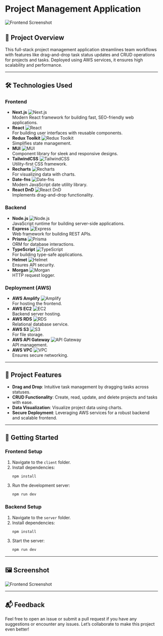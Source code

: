# Project Management Application

![Frontend Screenshot](#) <!-- Add the screenshot here -->

## 🚀 Project Overview
This full-stack project management application streamlines team workflows with features like drag-and-drop task status updates and CRUD operations for projects and tasks. Deployed using AWS services, it ensures high scalability and performance.

---

## 🛠️ Technologies Used

### Frontend
- **Next.js** ![Next.js](https://img.shields.io/badge/Next.js-000000?style=flat&logo=nextdotjs&logoColor=white)  
  Modern React framework for building fast, SEO-friendly web applications.
- **React** ![React](https://img.shields.io/badge/React-61DAFB?style=flat&logo=react&logoColor=white)  
  For building user interfaces with reusable components.
- **Redux Toolkit** ![Redux Toolkit](https://img.shields.io/badge/Redux--Toolkit-764ABC?style=flat&logo=redux&logoColor=white)  
  Simplifies state management.
- **MUI** ![MUI](https://img.shields.io/badge/MUI-007FFF?style=flat&logo=mui&logoColor=white)  
  Component library for sleek and responsive designs.
- **TailwindCSS** ![TailwindCSS](https://img.shields.io/badge/TailwindCSS-06B6D4?style=flat&logo=tailwindcss&logoColor=white)  
  Utility-first CSS framework.
- **Recharts** ![Recharts](https://img.shields.io/badge/Recharts-0088CC?style=flat&logo=data-table&logoColor=white)  
  For visualizing data with charts.
- **Date-fns** ![Date-fns](https://img.shields.io/badge/Date--Fns-303030?style=flat)  
  Modern JavaScript date utility library.
- **React DnD** ![React DnD](https://img.shields.io/badge/React--DnD-FF4500?style=flat)  
  Implements drag-and-drop functionality.

### Backend
- **Node.js** ![Node.js](https://img.shields.io/badge/Node.js-339933?style=flat&logo=nodedotjs&logoColor=white)  
  JavaScript runtime for building server-side applications.
- **Express** ![Express](https://img.shields.io/badge/Express-000000?style=flat&logo=express&logoColor=white)  
  Web framework for building REST APIs.
- **Prisma** ![Prisma](https://img.shields.io/badge/Prisma-2D3748?style=flat&logo=prisma&logoColor=white)  
  ORM for database interactions.
- **TypeScript** ![TypeScript](https://img.shields.io/badge/TypeScript-3178C6?style=flat&logo=typescript&logoColor=white)  
  For building type-safe applications.
- **Helmet** ![Helmet](https://img.shields.io/badge/Helmet-555555?style=flat)  
  Ensures API security.
- **Morgan** ![Morgan](https://img.shields.io/badge/Morgan-555555?style=flat)  
  HTTP request logger.

### Deployment (AWS)
- **AWS Amplify** ![Amplify](https://img.shields.io/badge/AWS%20Amplify-F89123?style=flat&logo=aws-amplify&logoColor=white)  
  For hosting the frontend.
- **AWS EC2** ![EC2](https://img.shields.io/badge/AWS%20EC2-FF9900?style=flat&logo=amazon-aws&logoColor=white)  
  Backend server hosting.
- **AWS RDS** ![RDS](https://img.shields.io/badge/AWS%20RDS-527FFF?style=flat&logo=amazon-aws&logoColor=white)  
  Relational database service.
- **AWS S3** ![S3](https://img.shields.io/badge/AWS%20S3-569A31?style=flat&logo=amazon-s3&logoColor=white)  
  For file storage.
- **AWS API Gateway** ![API Gateway](https://img.shields.io/badge/AWS%20API%20Gateway-FF4F8B?style=flat&logo=amazon-aws&logoColor=white)  
  API management.
- **AWS VPC** ![VPC](https://img.shields.io/badge/AWS%20VPC-569A31?style=flat&logo=amazon-aws&logoColor=white)  
  Ensures secure networking.

---

## 🌟 Project Features
- **Drag and Drop**: Intuitive task management by dragging tasks across statuses.
- **CRUD Functionality**: Create, read, update, and delete projects and tasks with ease.
- **Data Visualization**: Visualize project data using charts.
- **Secure Deployment**: Leveraging AWS services for a robust backend and scalable frontend.

---

## 🚀 Getting Started

### Frontend Setup
1. Navigate to the `client` folder.
2. Install dependencies:
   ```bash
   npm install
   ```
3. Run the development server:
   ```bash
   npm run dev
   ```

### Backend Setup
1. Navigate to the `server` folder.
2. Install dependencies:
   ```bash
   npm install
   ```
3. Start the server:
   ```bash
   npm run dev
   ```

---

## 🖼️ Screenshot
![Frontend Screenshot](#) <!-- Add the path to your screenshot -->

---

## 📬 Feedback
Feel free to open an issue or submit a pull request if you have any suggestions or encounter any issues. Let’s collaborate to make this project even better!
